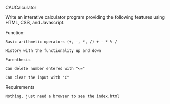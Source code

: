CAUCalculator

Write an interative calculator program providing the following features using HTML, CSS, and Javascript.

Function:

    Basic arithmetic operators (+, -, *, /) + - * % /

    History with the functionality up and down
    
    Parenthesis
    
    Can delete number entered with "<="
    
    Can clear the input with "C"
    

Requirements

    Nothing, just need a browser to see the index.html
